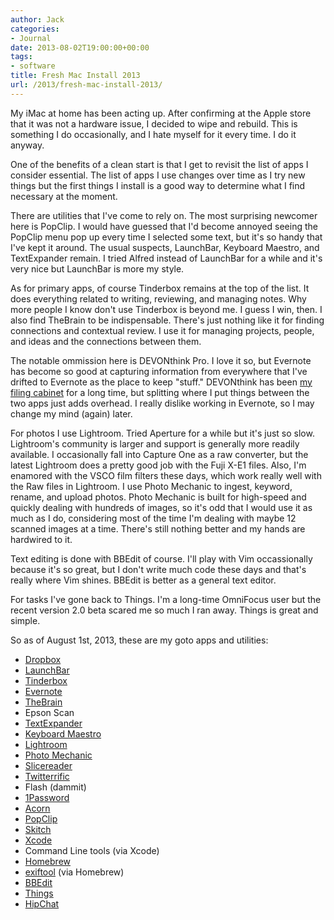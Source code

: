 ```yaml
---
author: Jack
categories:
- Journal
date: 2013-08-02T19:00:00+00:00
tags:
- software
title: Fresh Mac Install 2013
url: /2013/fresh-mac-install-2013/
---
```


My iMac at home has been acting up. After confirming at the Apple store that it was not a hardware issue, I decided to wipe and rebuild. This is something I do occasionally, and I hate myself for it every time. I do it anyway.

One of the benefits of a clean start is that I get to revisit the list of apps I consider essential. The list of apps I use changes over time as I try new things but the first things I install is a good way to determine what I find necessary at the moment. 

There are utilities that I've come to rely on. The most surprising newcomer here is PopClip. I would have guessed that I'd become annoyed seeing the PopClip menu pop up every time I selected some text, but it's so handy that I've kept it around. The usual suspects, LaunchBar, Keyboard Maestro, and TextExpander remain. I tried Alfred instead of LaunchBar for a while and it's very nice but LaunchBar is more my style. 

As for primary apps, of course Tinderbox remains at the top of the list. It does everything related to writing, reviewing, and managing notes. Why more people I know don't use Tinderbox is beyond me. I guess I win, then. I also find TheBrain to be indispensable. There's just nothing like it for finding connections and contextual review. I use it for managing projects, people, and ideas and the connections between them.

The notable ommission here is DEVONthink Pro. I love it so, but Evernote has become so good at capturing information from everywhere that I've drifted to Evernote as the place to keep "stuff." DEVONthink has been [my filing cabinet][1] for a long time, but splitting where I put things between the two apps just adds overhead. I really dislike working in Evernote, so I may change my mind (again) later.

For photos I use Lightroom. Tried Aperture for a while but it's just so slow. Lightroom's community is larger and support is generally more readily available. I occasionally fall into Capture One as a raw converter, but the latest Lightroom does a pretty good job with the Fuji X-E1 files. Also, I'm enamored with the VSCO film filters these days, which work really well with the Raw files in Lightroom. I use Photo Mechanic to ingest, keyword, rename, and upload photos. Photo Mechanic is built for high-speed and quickly dealing with hundreds of images, so it's odd that I would use it as much as I do, considering most of the time I'm dealing with maybe 12 scanned images at a time. There's still nothing better and my hands are hardwired to it.

Text editing is done with BBEdit of course. I'll play with Vim occassionally because it's so great, but I don't write much code these days and that's really where Vim shines. BBEdit is better as a general text editor.

For tasks I've gone back to Things. I'm a long-time OmniFocus user but the recent version 2.0 beta scared me so much I ran away. Things is great and simple. 

So as of August 1st, 2013, these are my goto apps and utilities:

  * [Dropbox][2]
  * [LaunchBar][3]
  * [Tinderbox][4]
  * [Evernote][5]
  * [TheBrain][6]
  * Epson Scan
  * [TextExpander][7]
  * [Keyboard Maestro][8]
  * [Lightroom][9]
  * [Photo Mechanic][10]
  * [Slicereader][11]
  * [Twitterrific][12]
  * Flash (dammit)
  * [1Password][13]
  * [Acorn][14]
  * [PopClip][15]
  * [Skitch][16]
  * [Xcode][17]
  * Command Line tools (via Xcode)
  * [Homebrew][18]
  * [exiftool][19] (via Homebrew)
  * [BBEdit][20]
  * [Things][21]
  * [HipChat][22]

 [1]: Posts/2013/02/DigitalRecordkeeping.html
 [2]: https://www.dropbox.com
 [3]: http://www.obdev.at/products/launchbar/index.html
 [4]: http://www.eastgate.com/Tinderbox/
 [5]: http://evernote.com
 [6]: http://www.thebrain.com
 [7]: http://smilesoftware.com/TextExpander/index.html
 [8]: http://www.keyboardmaestro.com/main/
 [9]: http://www.adobe.com/products/photoshop-lightroom.html
 [10]: http://www.camerabits.com/learn-more/
 [11]: http://mthr.me/slicereader/
 [12]: http://twitterrific.com/mac
 [13]: https://agilebits.com/onepassword/mac
 [14]: http://www.flyingmeat.com/acorn/
 [15]: http://pilotmoon.com/popclip/
 [16]: http://evernote.com/skitch/
 [17]: https://developer.apple.com/xcode/
 [18]: http://brew.sh
 [19]: http://www.sno.phy.queensu.ca/~phil/exiftool/
 [20]: http://www.barebones.com/products/bbedit/index.html
 [21]: http://culturedcode.com/things/
 [22]: http://www.hipchat.com/